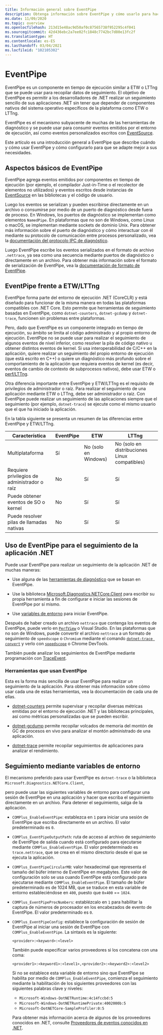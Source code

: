 ```yaml
---
title: Información general sobre EventPipe
description: Obtenga información sobre EventPipe y cómo usarlo para hacer un seguimiento de las aplicaciones .NET con el fin de diagnosticar problemas de rendimiento.
ms.date: 11/09/2020
ms.topic: overview
ms.openlocfilehash: 213d15e48ac9d50af0c87565738f952295c4f041
ms.sourcegitcommit: 42d436ebc2a7ee02fc1848c7742bc7d80e13fc2f
ms.translationtype: HT
ms.contentlocale: es-ES
ms.lasthandoff: 03/04/2021
ms.locfileid: "102105302"
---
```

# <a name="eventpipe"></a>EventPipe

EventPipe es un componente en tiempo de ejecución similar a ETW o LTTng que se puede usar para recopilar datos de seguimiento. El objetivo de EventPipe es permitir a los desarrolladores de .NET realizar un seguimiento sencillo de sus aplicaciones .NET sin tener que depender de componentes nativos del sistema operativo específicos de la plataforma como ETW o LTTng.

EventPipe es el mecanismo subyacente de muchas de las herramientas de diagnóstico y se puede usar para consumir eventos emitidos por el entorno de ejecución, así como eventos personalizados escritos con [EventSource](xref:System.Diagnostics.Tracing.EventSource).

Este artículo es una introducción general a EventPipe que describe cuándo y cómo usar EventPipe y cómo configurarlo para que se adapte mejor a sus necesidades.

## <a name="eventpipe-basics"></a>Aspectos básicos de EventPipe

EventPipe agrega eventos emitidos por componentes en tiempo de ejecución (por ejemplo, el compilador Just-in-Time o el recolector de elementos no utilizados) y eventos escritos desde instancias de [EventSource](xref:System.Diagnostics.Tracing.EventSource) en las bibliotecas y el código de usuario.

Luego los eventos se serializan y pueden escribirse directamente en un archivo o consumirse por medio de un puerto de diagnóstico desde fuera de proceso. En Windows, los puertos de diagnóstico se implementan como elementos `NamedPipe`. En plataformas que no son de Windows, como Linux o macOS, se implementan mediante sockets de dominio Unix. Para obtener más información sobre el puerto de diagnóstico y cómo interactuar con él mediante su protocolo de comunicación entre procesos personalizado, vea la [documentación del protocolo IPC de diagnóstico](https://github.com/dotnet/diagnostics/blob/master/documentation/design-docs/ipc-protocol.md).

Luego EventPipe escribe los eventos serializados en el formato de archivo `.nettrace`, ya sea como una secuencia mediante puertos de diagnóstico o directamente en un archivo. Para obtener más información sobre el formato de serialización de EventPipe, vea la [documentación de formato de EventPipe](https://github.com/microsoft/perfview/blob/master/src/TraceEvent/EventPipe/EventPipeFormat.md).

## <a name="eventpipe-vs-etwlttng"></a>EventPipe frente a ETW/LTTng

EventPipe forma parte del entorno de ejecución .NET (CoreCLR) y está diseñado para funcionar de la misma manera en todas las plataformas compatibles con .NET Core. Esto permite que herramientas de seguimiento basadas en EventPipe, como `dotnet-counters`, `dotnet-gcdump` y `dotnet-trace`, funcionen sin problemas entre plataformas.

Pero, dado que EventPipe es un componente integrado en tiempo de ejecución, su ámbito se limita al código administrado y al propio entorno de ejecución. EventPipe no se puede usar para realizar el seguimiento de algunos eventos de nivel inferior, como resolver la pila de código nativo u obtener distintos eventos de kernel. Si usa interoperabilidad de C/C++ en la aplicación, quiere realizar un seguimiento del propio entorno de ejecución (que está escrito en C++) o quiere un diagnóstico más profundo sobre el comportamiento de la aplicación que requiera eventos de kernel (es decir, eventos de cambio de contexto de subprocesos nativos), debe usar ETW o [perf/LTTng](./trace-perfcollect-lttng.md).

Otra diferencia importante entre EventPipe y ETW/LTTng es el requisito de privilegios de administrador o raíz. Para realizar el seguimiento de una aplicación mediante ETW o LTTng, debe ser administrador o raíz. Con EventPipe puede realizar un seguimiento de las aplicaciones siempre que el seguimiento (por ejemplo, `dotnet-trace`) se ejecute como el mismo usuario que el que ha iniciado la aplicación.

En la tabla siguiente se presenta un resumen de las diferencias entre EventPipe y ETW/LTTng.

|Característica|EventPipe|ETW|LTTng|
|-------|---------|---|-----------|
|Multiplataforma|Sí|No (solo en Windows)|No (solo en distribuciones Linux compatibles)|
|Requiere privilegios de administrador o raíz|No|Sí|Sí|
|Puede obtener eventos de SO o kernel|No|Sí|Sí|
|Puede resolver pilas de llamadas nativas|No|Sí|Sí|

## <a name="use-eventpipe-to-trace-your-net-application"></a>Uso de EventPipe para el seguimiento de la aplicación .NET

Puede usar EventPipe para realizar un seguimiento de la aplicación .NET de muchas maneras:

* Use alguna de las [herramientas de diagnóstico](#tools-that-use-eventpipe) que se basan en EventPipe.

* Use la biblioteca [Microsoft.Diagnostics.NETCore.Client](https://github.com/dotnet/diagnostics/blob/master/documentation/diagnostics-client-library-instructions.md) para escribir su propia herramienta a fin de configurar e iniciar las sesiones de EventPipe por sí mismo.

* Use [variables de entorno](#trace-using-environment-variables) para iniciar EventPipe.

Después de haber creado un archivo `nettrace` que contenga los eventos de EventPipe, puede verlo en [`PerfView`](https://github.com/Microsoft/perfview#perfview-overview) o Visual Studio. En las plataformas que no son de Windows, puede convertir el archivo `nettrace` a un formato de seguimiento de `speedscope` o `Chromium` mediante el comando [`dotnet-trace convert`](./dotnet-trace.md#dotnet-trace-convert) y verlo con [`speedscope`](https://www.speedscope.app/) o Chrome DevTools.

También puede analizar los seguimientos de EventPipe mediante programación con [TraceEvent](https://github.com/Microsoft/perfview/blob/master/documentation/TraceEvent/TraceEventLibrary.md).

### <a name="tools-that-use-eventpipe"></a>Herramientas que usan EventPipe

Esta es la forma más sencilla de usar EventPipe para realizar un seguimiento de la aplicación. Para obtener más información sobre cómo usar cada una de estas herramientas, vea la documentación de cada una de ellas.

* [dotnet-counters](./dotnet-counters.md) permite supervisar y recopilar diversas métricas emitidas por el entorno de ejecución .NET y las bibliotecas principales, así como métricas personalizadas que se pueden escribir.

* [dotnet-gcdump](./dotnet-gcdump.md) permite recopilar volcados de memoria del montón de GC de procesos en vivo para analizar el montón administrado de una aplicación.

* [dotnet-trace](./dotnet-trace.md) permite recopilar seguimientos de aplicaciones para analizar el rendimiento.

## <a name="trace-using-environment-variables"></a>Seguimiento mediante variables de entorno

El mecanismo preferido para usar EventPipe es `dotnet-trace` o la biblioteca `Microsoft.Diagnostics.NETCore.Client`,

pero puede usar las siguientes variables de entorno para configurar una sesión de EventPipe en una aplicación y hacer que escriba el seguimiento directamente en un archivo. Para detener el seguimiento, salga de la aplicación.

* `COMPlus_EnableEventPipe`: establezca en `1` para iniciar una sesión de EventPipe que escriba directamente en un archivo. El valor predeterminado es `0`.

* `COMPlus_EventPipeOutputPath`: ruta de acceso al archivo de seguimiento de EventPipe de salida cuando está configurado para ejecutarse mediante `COMPlus_EnableEventPipe`. El valor predeterminado es `trace.nettrace`, que se crea en el mismo directorio desde el que se ejecuta la aplicación.

* `COMPlus_EventPipeCircularMB`: valor hexadecimal que representa el tamaño del búfer interno de EventPipe en megabytes. Este valor de configuración solo se usa cuando EventPipe está configurado para ejecutarse mediante `COMPlus_EnableEventPipe`. El tamaño de búfer predeterminado es de 1024 MB, que se traduce en esta variable de entorno estableciéndose en `400`, puesto que `0x400` == `1024`.

* `COMPlus_EventPipeProcNumbers`: establézcalo en `1` para habilitar la captura de números de procesador en los encabezados de evento de EventPipe. El valor predeterminado es `0`.

* `COMPlus_EventPipeConfig`: establece la configuración de sesión de EventPipe al iniciar una sesión de EventPipe con `COMPlus_EnableEventPipe`.
  La sintaxis es la siguiente:

  `<provider>:<keyword>:<level>`

  También puede especificar varios proveedores si los concatena con una coma:

  `<provider1>:<keyword1>:<level1>,<provider2>:<keyword2>:<level2>`

  Si no se establece esta variable de entorno sino que EventPipe se habilita por medio de `COMPlus_EnableEventPipe`, comienza el seguimiento mediante la habilitación de los siguientes proveedores con las siguientes palabras clave y niveles:

  - `Microsoft-Windows-DotNETRuntime:4c14fccbd:5`
  - `Microsoft-Windows-DotNETRuntimePrivate:4002000b:5`
  - `Microsoft-DotNETCore-SampleProfiler:0:5`

  Para obtener más información acerca de algunos de los proveedores conocidos en .NET, consulte [Proveedores de eventos conocidos en .NET](./well-known-event-providers.md).
